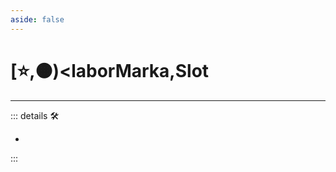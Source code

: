 ```yaml
---
aside: false
---
```

# [⭐,🟠)<laborMarka</labor>,<motor>Slot</motor>

---

<!-- =================================================== -->
<!-- =================================================== -->
<!-- =================================================== -->
<!-- =================================================== -->
<!-- =================================================== -->
::: details 🛠

-

:::
